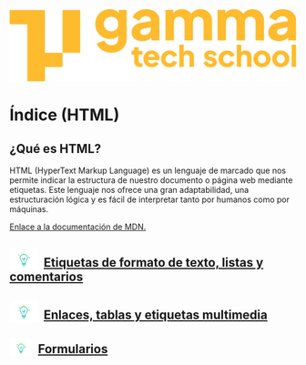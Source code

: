 ![](../assets/Logo_Yellow.png)

# Índice (HTML)

## ¿Qué es HTML?
HTML (HyperText Markup Language) es un lenguaje de marcado que nos permite indicar la estructura de nuestro documento o página web mediante etiquetas. Este lenguaje nos ofrece una gran adaptabilidad, una estructuración lógica y es fácil de interpre­tar tanto por humanos como por máquinas. 

[Enlace a la documentación de MDN.](https://developer.mozilla.org/es/docs/Web/HTML)

## <img src='../assets/theory.png' style="width: 50px; vertical-align: sub; margin-right: 10px">[Etiquetas de formato de texto, listas y comentarios](texto_y_listas.md)

## <img src='../assets/theory.png' style="width: 50px; vertical-align: sub; margin-right: 10px">[Enlaces, tablas y etiquetas multimedia](enlaces_y_etiquetas_multimedia.md)

## <img src='../assets/theory.png' style="width: 40px; vertical-align: sub; margin-right: 10px">[Formularios](formularios.md)

